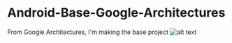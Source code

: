 # Android-Base-Google-Architectures
From Google Architectures, I'm making the base project
![alt text](http://octodex.github.com/images/daftpunktocat-thomas.gif)
